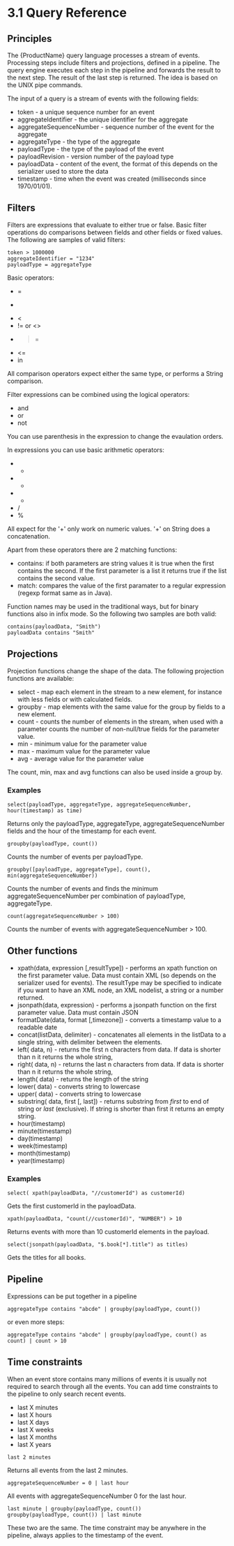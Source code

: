 # 3.1 Query Reference

## Principles

The {ProductName} query language processes a stream of events. Processing steps include filters and projections,
defined in a pipeline. The query engine executes each step in the pipeline and forwards the result to the next step.
The result of the last step is returned. The idea is based on the UNIX pipe commands.

The input of a query is a stream of events with the following fields:

* token - a unique sequence number for an event
* aggregateIdentifier - the unique identifier for the aggregate
* aggregateSequenceNumber - sequence number of the event for the aggregate
* aggregateType - the type of the aggregate
* payloadType - the type of the payload of the event
* payloadRevision - version number of the payload type
* payloadData - content of the event, the format of this depends on the serializer used to store the data
* timestamp - time when the event was created (milliseconds since 1970/01/01).

## Filters

Filters are expressions that evaluate to either true or false. Basic filter operations do comparisons between fields
and other fields or fixed values.
The following are samples of valid filters:

```
token > 1000000
aggregateIdentifier = "1234"
payloadType = aggregateType
```

Basic operators:

- =
- >
- <
- != or <>
- >=
- <=
- in

All comparison operators expect either the same type, or performs a String comparison.

Filter expressions can be combined using the logical operators:

- and
- or
- not

You can use parenthesis in the expression to change the evaulation orders.

In expressions you can use basic arithmetic operators:

- +
- -
- *
- /
- %

All expect for the '+' only work on numeric values. '+' on String does a concatenation.

Apart from these operators there are 2 matching functions:

- contains: if both parameters are string values it is true when the first contains the second. If the first parameter is
a list it returns true if the list contains the second value.
- match: compares the value of the first paramater to a regular expression (regexp format same as in Java).

Function names may be used in the traditional ways, but for binary functions also in infix mode. So the following two
samples are both valid:

```
contains(payloadData, "Smith")
payloadData contains "Smith"
```

## Projections

Projection functions change the shape of the data. The following projection functions are available:

- select - map each element in the stream to a new element, for instance with less fields or with calculated fields.
- groupby - map elements with the same value for the group by fields to a new element.
- count - counts the number of elements in the stream, when used with a parameter counts the number of non-null/true fields for
the parameter value.
- min - minimum value for the parameter value
- max - maximum value for the parameter value
- avg - average value for the parameter value

The count, min, max and avg functions can also be used inside a group by.

### Examples

```
select(payloadType, aggregateType, aggregateSequenceNumber, hour(timestamp) as time)
```

Returns only the payloadType, aggregateType, aggregateSequenceNumber fields and the hour of the timestamp for each event.


```
groupby(payloadType, count())
```

Counts the number of events per payloadType.

```
groupby([payloadType, aggregateType], count(), min(aggregateSequenceNumber))
```

Counts the number of events and finds the minimum  aggregateSequenceNumber per combination of payloadType, aggregateType.

```
count(aggregateSequenceNumber > 100)
```

Counts the number of events with aggregateSequenceNumber > 100.


## Other functions

- xpath(data, expression [,resultType]) - performs an xpath function on the first parameter value. Data must contain XML
(so depends on the serializer used for events). The resultType may be specified to indicate if you want to have an XML
node, an XML nodelist, a string or a number returned.
- jsonpath(data, expression) - performs a jsonpath function on the first parameter value. Data must contain JSON
- formatDate(data, format [,timezone]) - converts a timestamp value to a readable date
- concat(listData, delimiter) - concatenates all elements in the listData to a single string, with delimiter between the elements.
- left( data, n) - returns the first n characters from data. If data is shorter than n it returns the whole string,
- right( data, n) - returns the last n characters from data. If data is shorter than n it returns the whole string,
- length( data) - returns the length of the string
- lower( data) - converts string to lowercase
- upper( data)  - converts string to lowercase
- substring( data, first [, last]) - returns substring from *first* to end of string or *last* (exclusive). If string is shorter
than first it returns an empty string.
- hour(timestamp)
- minute(timestamp)
- day(timestamp)
- week(timestamp)
- month(timestamp)
- year(timestamp)

### Examples

```
select( xpath(payloadData, "//customerId") as customerId)
```
Gets the first customerId in the payloadData.

```
xpath(payloadData, "count(//customerId)", "NUMBER") > 10
```
Returns events with more than 10 customerId elements in the payload.

```
select(jsonpath(payloadData, "$.book[*].title") as titles)
```
Gets the titles for all books.



## Pipeline

Expressions can be put together in a pipeline

```
aggregateType contains "abcde" | groupby(payloadType, count())
```

or even more steps:

```
aggregateType contains "abcde" | groupby(payloadType, count() as count) | count > 10
```

## Time constraints

When an event store contains many millions of events it is usually not required to search through all the events.
You can add time constraints to the pipeline to only search recent events.

- last X minutes
- last X hours
- last X days
- last X weeks
- last X months
- last X years

```
last 2 minutes
```
Returns all events from the last 2 minutes.

```
aggregateSequenceNumber = 0 | last hour
```

All events with aggregateSequenceNumber 0 for the last hour.

```
last minute | groupby(payloadType, count())
groupby(payloadType, count()) | last minute
```
These two are the same. The time constraint may be anywhere in the pipeline, always applies to the timestamp of the event.